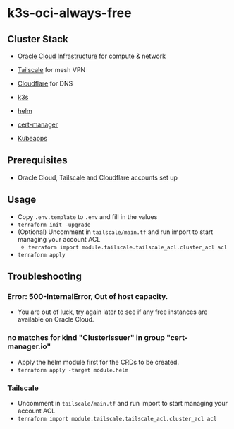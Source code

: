 # k3s-oci-always-free

## Cluster Stack

- [Oracle Cloud Infrastructure](https://cloud.oracle.com/) for compute & network
- [Tailscale](https://tailscale.com/) for mesh VPN
- [Cloudflare](https://cloudflare.com/) for DNS

- [k3s](https://k3s.io/)
- [helm](https://helm.sh/)
- [cert-manager](https://cert-manager.io/)
- [Kubeapps](https://kubeapps.com/)

## Prerequisites

- Oracle Cloud, Tailscale and Cloudflare accounts set up

## Usage

- Copy `.env.template` to `.env` and fill in the values
- `terraform init -upgrade`
- (Optional) Uncomment in `tailscale/main.tf` and run import to start managing your account ACL
  - `terraform import module.tailscale.tailscale_acl.cluster_acl acl`
- `terraform apply`

## Troubleshooting

### Error: 500-InternalError, Out of host capacity.

- You are out of luck, try again later to see if any free instances are available on Oracle Cloud.

### no matches for kind "ClusterIssuer" in group "cert-manager.io"

- Apply the helm module first for the CRDs to be created.
- `terraform apply -target module.helm`

### Tailscale

- Uncomment in `tailscale/main.tf` and run import to start managing your account ACL
- `terraform import module.tailscale.tailscale_acl.cluster_acl acl`
